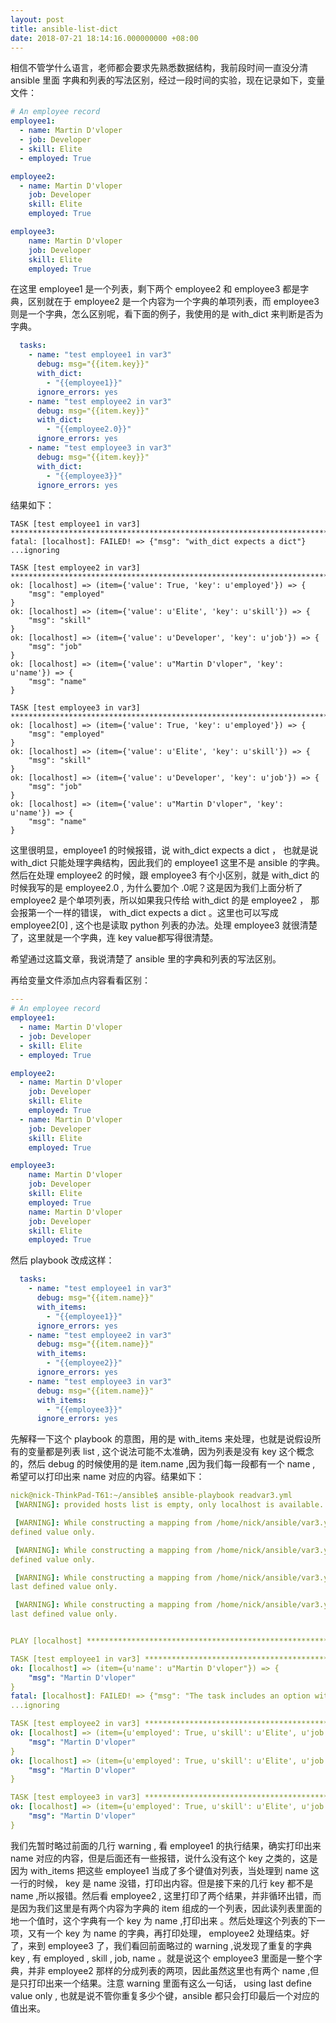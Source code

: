 ```yaml
---
layout: post
title: ansible-list-dict
date: 2018-07-21 18:14:16.000000000 +08:00
---
```


相信不管学什么语言，老师都会要求先熟悉数据结构，我前段时间一直没分清 ansible 里面 字典和列表的写法区别，经过一段时间的实验，现在记录如下，变量文件：

```yaml
# An employee record
employee1:
  - name: Martin D'vloper
  - job: Developer
  - skill: Elite
  - employed: True

employee2:
  - name: Martin D'vloper
    job: Developer
    skill: Elite
    employed: True

employee3:
    name: Martin D'vloper
    job: Developer
    skill: Elite
    employed: True
```

在这里 employee1 是一个列表，剩下两个 employee2 和 employee3 都是字典，区别就在于 employee2 是一个内容为一个字典的单项列表，而 employee3 则是一个字典，怎么区别呢，看下面的例子，我使用的是 with_dict 来判断是否为字典。

```yaml
  tasks:
    - name: "test employee1 in var3"
      debug: msg="{{item.key}}"
      with_dict:
        - "{{employee1}}"
      ignore_errors: yes
    - name: "test employee2 in var3"
      debug: msg="{{item.key}}"
      with_dict:
        - "{{employee2.0}}"
      ignore_errors: yes
    - name: "test employee3 in var3"
      debug: msg="{{item.key}}"
      with_dict:
        - "{{employee3}}"
      ignore_errors: yes
```

结果如下：

```
TASK [test employee1 in var3] **************************************************************************************************************
fatal: [localhost]: FAILED! => {"msg": "with_dict expects a dict"}
...ignoring

TASK [test employee2 in var3] **************************************************************************************************************
ok: [localhost] => (item={'value': True, 'key': u'employed'}) => {
    "msg": "employed"
}
ok: [localhost] => (item={'value': u'Elite', 'key': u'skill'}) => {
    "msg": "skill"
}
ok: [localhost] => (item={'value': u'Developer', 'key': u'job'}) => {
    "msg": "job"
}
ok: [localhost] => (item={'value': u"Martin D'vloper", 'key': u'name'}) => {
    "msg": "name"
}

TASK [test employee3 in var3] **************************************************************************************************************
ok: [localhost] => (item={'value': True, 'key': u'employed'}) => {
    "msg": "employed"
}
ok: [localhost] => (item={'value': u'Elite', 'key': u'skill'}) => {
    "msg": "skill"
}
ok: [localhost] => (item={'value': u'Developer', 'key': u'job'}) => {
    "msg": "job"
}
ok: [localhost] => (item={'value': u"Martin D'vloper", 'key': u'name'}) => {
    "msg": "name"
}
```

这里很明显，employee1 的时候报错，说 with_dict expects a dict ， 也就是说 with_dict 只能处理字典结构，因此我们的 employee1 这里不是 ansible 的字典。然后在处理 employee2 的时候，跟 employee3 有个小区别，就是 with_dict 的时候我写的是 employee2.0 , 为什么要加个 .0呢？这是因为我们上面分析了 employee2 是个单项列表，所以如果我只传给 with_dict 的是 employee2 ， 那会报第一个一样的错误， with_dict expects a dict 。这里也可以写成 employee2[0] , 这个也是读取 python 列表的办法。处理 employee3 就很清楚了，这里就是一个字典，连 key value都写得很清楚。

希望通过这篇文章，我说清楚了 ansible 里的字典和列表的写法区别。

再给变量文件添加点内容看看区别：

```yaml
---
# An employee record
employee1:
  - name: Martin D'vloper
  - job: Developer
  - skill: Elite
  - employed: True

employee2:
  - name: Martin D'vloper
    job: Developer
    skill: Elite
    employed: True
  - name: Martin D'vloper
    job: Developer
    skill: Elite
    employed: True

employee3:
    name: Martin D'vloper
    job: Developer
    skill: Elite
    employed: True
    name: Martin D'vloper
    job: Developer
    skill: Elite
    employed: True
```

然后 playbook 改成这样：

```yaml
  tasks:
    - name: "test employee1 in var3"
      debug: msg="{{item.name}}"
      with_items:
        - "{{employee1}}"
      ignore_errors: yes
    - name: "test employee2 in var3"
      debug: msg="{{item.name}}"
      with_items:
        - "{{employee2}}"
      ignore_errors: yes
    - name: "test employee3 in var3"
      debug: msg="{{item.name}}"
      with_items:
        - "{{employee3}}"
      ignore_errors: yes
```

先解释一下这个 playbook 的意图，用的是 with_items 来处理，也就是说假设所有的变量都是列表 list , 这个说法可能不太准确，因为列表是没有 key 这个概念的，然后 debug 的时候使用的是 item.name ,因为我们每一段都有一个 name , 希望可以打印出来 name 对应的内容。结果如下：

```yaml
nick@nick-ThinkPad-T61:~/ansible$ ansible-playbook readvar3.yml
 [WARNING]: provided hosts list is empty, only localhost is available. Note that the implicit localhost does not match 'all'

 [WARNING]: While constructing a mapping from /home/nick/ansible/var3.yml, line 20, column 5, found a duplicate dict key (name). Using last
defined value only.

 [WARNING]: While constructing a mapping from /home/nick/ansible/var3.yml, line 20, column 5, found a duplicate dict key (job). Using last
defined value only.

 [WARNING]: While constructing a mapping from /home/nick/ansible/var3.yml, line 20, column 5, found a duplicate dict key (skill). Using
last defined value only.

 [WARNING]: While constructing a mapping from /home/nick/ansible/var3.yml, line 20, column 5, found a duplicate dict key (employed). Using
last defined value only.


PLAY [localhost] ***************************************************************************************************************************

TASK [test employee1 in var3] **************************************************************************************************************
ok: [localhost] => (item={u'name': u"Martin D'vloper"}) => {
    "msg": "Martin D'vloper"
}
fatal: [localhost]: FAILED! => {"msg": "The task includes an option with an undefined variable. The error was: 'dict object' has no attribute 'name'\n\nThe error appears to have been in '/home/nick/ansible/readvar3.yml': line 8, column 7, but may\nbe elsewhere in the file depending on the exact syntax problem.\n\nThe offending line appears to be:\n\n  tasks:\n    - name: \"test employee1 in var3\"\n      ^ here\n"}
...ignoring

TASK [test employee2 in var3] **************************************************************************************************************
ok: [localhost] => (item={u'employed': True, u'skill': u'Elite', u'job': u'Developer', u'name': u"Martin D'vloper"}) => {
    "msg": "Martin D'vloper"
}
ok: [localhost] => (item={u'employed': True, u'skill': u'Elite', u'job': u'Developer', u'name': u"Martin D'vloper"}) => {
    "msg": "Martin D'vloper"
}

TASK [test employee3 in var3] **************************************************************************************************************
ok: [localhost] => (item={u'employed': True, u'skill': u'Elite', u'job': u'Developer', u'name': u"Martin D'vloper"}) => {
    "msg": "Martin D'vloper"
}
```

我们先暂时略过前面的几行 warning , 看 employee1 的执行结果，确实打印出来 name 对应的内容，但是后面还有一些报错，说什么没有这个 key 之类的，这是因为 with_items 把这些 employee1 当成了多个键值对列表，当处理到 name 这一行的时候， key 是 name 没错，打印出内容。但是接下来的几行 key 都不是 name ,所以报错。然后看 employee2 , 这里打印了两个结果，并非循环出错，而是因为我们这里是有两个内容为字典的 item 组成的一个列表，因此读列表里面的地一个值时，这个字典有一个 key 为 name ,打印出来 。然后处理这个列表的下一项，又有一个 key 为 name  的字典，再打印处理， employee2 处理结束。好了，来到 employee3 了，我们看回前面略过的 warning ,说发现了重复的字典 key , 有 employed , skill , job, name 。就是说这个 employee3 里面是一整个字典，并非 employee2 那样的分成列表的两项，因此虽然这里也有两个 name ,但是只打印出来一个结果。注意 warning  里面有这么一句话， using last define value only , 也就是说不管你重复多少个键，ansible 都只会打印最后一个对应的值出来。